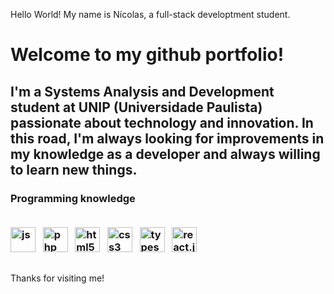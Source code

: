 Hello World! My name is Nícolas, a full-stack developtment student.

<head>
  <meta charset="utf-8">
	<meta http-equiv="X-Ua-Compatible" content="IE-Edge">
	<meta name="viewport" content="width=device-width, initial-scale=1">
</head>

<body>
  <h1>
    <p>
      Welcome to my github portfolio!
    </p>
  </h1>
  <h2> 
    <p>
      I'm a Systems Analysis and Development student at UNIP
      (Universidade Paulista) passionate about technology and innovation.
      In this road, I'm always looking for improvements in my knowledge
      as a developer and always willing to learn new things.
    </p>
  </h2>
  
  <h3>
    <p>
      Programming knowledge
    </p>
    <div style="display: inline_block"><br>
      <img text-align="center" alt="js" height="40" width="40" src="https://static-00.iconduck.com/assets.00/javascript-icon-512x512-34hjwczx.png">
      &nbsp
      <img text-align="center" alt="php" height="40" width="40" src="https://static-00.iconduck.com/assets.00/php-icon-512x512-og0oh3rg.png">
      &nbsp
      <img text-align="center" alt="html5" height="40" width="40" src="https://static-00.iconduck.com/assets.00/file-type-html-icon-451x512-vzyw6pa7.png">
      &nbsp
      <img text-align="center" alt="css3" height="40" width="40" src="https://static-00.iconduck.com/assets.00/file-type-css-icon-451x512-eftbqujz.png">
      &nbsp
      <img text-align="center" alt="typescript" height="40" width="40" src="https://static-00.iconduck.com/assets.00/file-type-typescript-official-icon-512x512-873ff1r9.png">
      &nbsp
      <img text-align="center" alt="react.js" height="40" width="40" src="https://static-00.iconduck.com/assets.00/react-icon-512x456-2ynx529a.png">
    </div>
  </h3>
</body>

##

<footer>
  <p>
    Thanks for visiting me!
  </p>
</footer>

